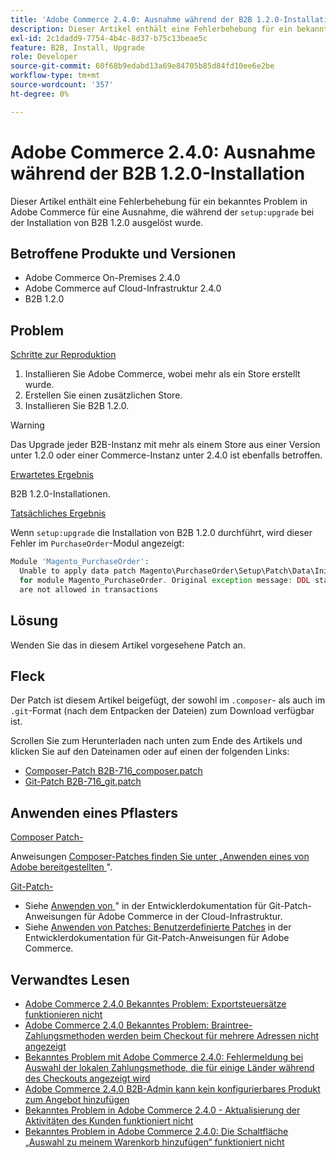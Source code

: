 ```yaml
---
title: 'Adobe Commerce 2.4.0: Ausnahme während der B2B 1.2.0-Installation'
description: Dieser Artikel enthält eine Fehlerbehebung für ein bekanntes Problem in Adobe Commerce bei einer Ausnahme, die während „setup:upgrade“ bei der Installation von B2B 1.2.0 ausgelöst wurde.
exl-id: 2c1dadd9-7754-4b4c-8d37-b75c13beae5c
feature: B2B, Install, Upgrade
role: Developer
source-git-commit: 60f68b9edabd13a69e84705b85d84fd10ee6e2be
workflow-type: tm+mt
source-wordcount: '357'
ht-degree: 0%

---
```


# Adobe Commerce 2.4.0: Ausnahme während der B2B 1.2.0-Installation

Dieser Artikel enthält eine Fehlerbehebung für ein bekanntes Problem in Adobe Commerce für eine Ausnahme, die während der `setup:upgrade` bei der Installation von B2B 1.2.0 ausgelöst wurde.

## Betroffene Produkte und Versionen

* Adobe Commerce On-Premises 2.4.0
* Adobe Commerce auf Cloud-Infrastruktur 2.4.0
* B2B 1.2.0

## Problem

<u>Schritte zur Reproduktion</u>

1. Installieren Sie Adobe Commerce, wobei mehr als ein Store erstellt wurde.
1. Erstellen Sie einen zusätzlichen Store.
1. Installieren Sie B2B 1.2.0.

>[!WARNING]
>
>Das Upgrade jeder B2B-Instanz mit mehr als einem Store aus einer Version unter 1.2.0 oder einer Commerce-Instanz unter 2.4.0 ist ebenfalls betroffen.

<u>Erwartetes Ergebnis</u>

B2B 1.2.0-Installationen.

<u>Tatsächliches Ergebnis</u>

Wenn `setup:upgrade` die Installation von B2B 1.2.0 durchführt, wird dieser Fehler im `PurchaseOrder`-Modul angezeigt:

```php
Module 'Magento_PurchaseOrder':
  Unable to apply data patch Magento\PurchaseOrder\Setup\Patch\Data\InitPurchaseOrderSalesSequence
  for module Magento_PurchaseOrder. Original exception message: DDL statements
  are not allowed in transactions
```

## Lösung

Wenden Sie das in diesem Artikel vorgesehene Patch an.

## Fleck

Der Patch ist diesem Artikel beigefügt, der sowohl im `.composer`- als auch im `.git`-Format (nach dem Entpacken der Dateien) zum Download verfügbar ist.

Scrollen Sie zum Herunterladen nach unten zum Ende des Artikels und klicken Sie auf den Dateinamen oder auf einen der folgenden Links:

* [Composer-Patch B2B-716\_composer.patch](assets/B2B-716_composer.patch.zip)
* [Git-Patch B2B-716\_git.patch](assets/B2B-716_git.patch.zip)

## Anwenden eines Pflasters

<u>Composer Patch-</u>

Anweisungen [&#x200B; Composer-Patches finden Sie unter „Anwenden eines von Adobe bereitgestellten &#x200B;](/help/how-to/general/how-to-apply-a-composer-patch-provided-by-magento.md)&quot;.

<u>Git-Patch-</u>

* Siehe [Anwenden von &#x200B;](https://experienceleague.adobe.com/de/docs/commerce-cloud-service/user-guide/develop/upgrade/apply-patches)&quot; in der Entwicklerdokumentation für Git-Patch-Anweisungen für Adobe Commerce in der Cloud-Infrastruktur.
* Siehe [Anwenden von Patches: Benutzerdefinierte Patches](https://experienceleague.adobe.com/de/docs/commerce-operations/upgrade-guide/patches/overview#custom-patches) in der Entwicklerdokumentation für Git-Patch-Anweisungen für Adobe Commerce.

## Verwandtes Lesen

* [Adobe Commerce 2.4.0 Bekanntes Problem: Exportsteuersätze funktionieren nicht](/help/troubleshooting/miscellaneous/magento-2-4-0-known-issue-export-tax-rates-does-not-work.md)
* [Adobe Commerce 2.4.0 Bekanntes Problem: Braintree-Zahlungsmethoden werden beim Checkout für mehrere Adressen nicht angezeigt](/help/troubleshooting/payments/magento-2-4-0-braintree-not-in-multiple-addresses-checkout.md)
* [Bekanntes Problem mit Adobe Commerce 2.4.0: Fehlermeldung bei Auswahl der lokalen Zahlungsmethode, die für einige Länder während des Checkouts angezeigt wird](/help/troubleshooting/payments/magento-2-4-0-checkout-error-selecting-local-payments.md)
* [Adobe Commerce 2.4.0 B2B-Admin kann kein konfigurierbares Produkt zum Angebot hinzufügen](/help/troubleshooting/miscellaneous/magento-2-4-0-b2b-admin-can-t-add-configurable-product-to-quote.md)
* [Bekanntes Problem in Adobe Commerce 2.4.0 - Aktualisierung der Aktivitäten des Kunden funktioniert nicht](/help/troubleshooting/miscellaneous/magento-2-4-0-refresh-on-customer-activities-does-not-work.md)
* [Bekanntes Problem in Adobe Commerce 2.4.0: Die Schaltfläche „Auswahl zu meinem Warenkorb hinzufügen“ funktioniert nicht](/help/troubleshooting/miscellaneous/magento-2-4-0-add-selections-to-my-cart-does-not-work.md)

